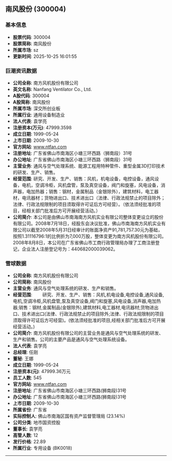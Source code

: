 ## 南风股份 (300004)

### 基本信息

- **股票代码**: 300004
- **股票简称**: 南风股份
- **所属市场**: sz
- **更新时间**: 2025-10-25 16:01:55

### 巨潮资讯数据

- **公司全称**: 南方风机股份有限公司
- **英文名称**: Nanfang Ventilator Co., Ltd.
- **A股代码**: 300004
- **A股简称**: 南风股份
- **所属市场**: 深交所创业板
- **所属行业**: 通用设备制造业
- **法人代表**: 袁学亮
- **注册资本(万元)**: 47999.3598
- **成立日期**: 1999-05-24
- **上市日期**: 2009-10-30
- **官方网站**: www.ntfan.com
- **注册地址**: 广东省佛山市南海区小塘三环西路（狮南段）31号
- **办公地址**: 广东省佛山市南海区小塘三环西路（狮南段）31号
- **主营业务**: 通风与空气处理系统、能源工程用特种管件、重型金属3D打印技术的研发、生产、销售。
- **经营范围**: 研究、开发、生产、销售：风机，机电设备，电控设备，通风设备，电机，空调冷柜，风机盘管，泵及真空设备，阀门和旋塞，风电设备，消声器，电加热器；销售：钢材，金属制品（金银除外），建筑材料，电工器材，电讯器材；货物进出口、技术进出口（法律、行政法规禁止的项目除外；法律、行政法规限制的项目须取得许可证后方可经营）。（依法须经批准的项目，经相关部门批准后方可开展经营活动。）
- **公司简介**: 本公司是由佛山市南海南方风机实业有限公司整体变更设立的股份有限公司。2008年7月18日，经股东会决议批准，佛山市南海南方风机实业有限公司以截至2008年5月31日经审计的账面净资产91,781,757.30元为基础，按照1.31116796:1的比例折为7,000万股，整体变更为南方风机股份有限公司。2008年8月8日，本公司在广东省佛山市工商行政管理局办理了工商注册登记，企业法人注册登记号为：440682000039062。

### 雪球数据

- **公司全称**: 南方风机股份有限公司
- **公司简称**: 南风股份
- **主营业务**: 通风与空气处理系统的研发、生产和销售。
- **经营范围**: 　　研究、开发、生产、销售：风机,机电设备,电控设备,通风设备,电机,空调冷柜,风机盘管,泵及真空设备,阀门和旋塞,风电设备,消声器,电加热器;销售：钢材,金属制品(金银除外),建筑材料,电工器材,电讯器材;货物进出口、技术进出口(法律、行政法规禁止的项目除外;法律、行政法规限制的项目须取得许可证后方可经营)。(依法须经批准的项目,经相关部门批准后方可开展经营活动。)
- **公司简介**: 南方风机股份有限公司的主营业务是通风与空气处理系统的研发、生产和销售。公司的主要产品是通风与空气处理系统设备。
- **法人代表**: 袁学亮
- **总经理**: 任刚
- **董秘**: 王娜
- **成立日期**: 1999-05-24
- **注册资本(元)**: 47999.36万元
- **员工人数**: 545
- **官方网站**: www.ntfan.com
- **注册地址**: 广东省佛山市南海区小塘三环西路(狮南段)31号
- **办公地址**: 广东省佛山市南海区小塘三环西路(狮南段)31号
- **上市日期**: 2009-10-30
- **所属省份**: 广东省
- **实际控制人**: 佛山市南海区国有资产监督管理局 (23.14%)
- **公司分类**: 地市国资控股
- **董事长**: 袁学亮
- **高管人数**: 12
- **发行价格**: 22.89
- **所属行业**: 专用设备 (BK0018)

---